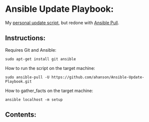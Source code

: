 # Ansible Update Playbook:
My [personal update script](https://github.com/ahanson/PersonalUpdateScript), but redone with [Ansible Pull](https://docs.ansible.com/ansible/latest/cli/ansible-pull.html).
## Instructions:
Requires Git and Ansible:

    sudo apt-get install git ansible

How to run the script on the target machine:

    sudo ansible-pull -U https://github.com/ahanson/Ansible-Update-Playbook.git
    
How to gather_facts on the target machine:

    ansible localhost -m setup
    
## Contents:
